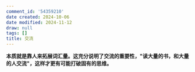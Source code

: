 ```yaml
---
comment_id: '54359210'
date created: 2024-10-06
date modified: 2024-11-12
draw: null
tags: []
title: 交流
---
```

**本质就是靠人来拓展词汇量。这充分说明了交流的重要性，****"****读大量的书，和大量的人交流****"****，这样才更有可能打破固有的思维。**
